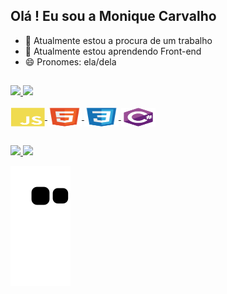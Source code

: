 ## Olá ! Eu sou a Monique Carvalho


- 🔭 Atualmente estou a procura de um trabalho
- 🌱 Atualmente estou aprendendo  Front-end
- 😄 Pronomes: ela/dela
 
 ##

<div align = "centro">
  <a href="https://github.com/moniquecarvalho">
  <img height="150em" src="https://github-readme-stats.vercel.app/api?username=moniquecarvalho&show_icons=true&theme=synthwave&include_all_commits=true&count_private=true"/>
  <img height="150em" src="https://github-readme-stats.vercel.app/api/top-langs/?username=moniquecarvalho&layout=compact&langs_count=7&theme=synthwave"/>
</div>

<div style="display: inline_block"><br>
  <img align="center" alt="Rafa-Js" height="30" width="55" src="https://raw.githubusercontent.com/devicons/devicon/master/icons/javascript/javascript-plain.svg">

  <img align="center" alt="Rafa-HTML5" height="30" width="55" src="https://raw.githubusercontent.com/devicons/devicon/master/icons/html5/html5-original.svg">
  
  <img align="center" alt="Rafa-CSS3" height="30" width="55" src="https://raw.githubusercontent.com/devicons/devicon/master/icons/css3/css3-original.svg">
  
  <img align="center" alt="Rafa-Csharp" height="30" width="55" src="https://raw.githubusercontent.com/devicons/devicon/master/icons/csharp/csharp-original.svg">

</div>
  
  ##
 
<div> 
  <a href = "[email:moniquecarvalho654@gmail.com"](https://mail.google.com/mail/u/0/#inbox)><img src=https://img.shields.io/badge/Gmail-D14836?style=for-the-badge&logo=gmail&logoColor=white  target="_blank">  </a> <a href="https://www.linkedin.com/in/monique-carvalho-15bb291b3/" target="_blank"><img src="https://img.shields.io/badge/-LinkedIn-%230077B5?style=for-the-badge&logo=linkedin&logoColor=white" target="_blank"></a> 

   ![Snake animation](https://github.com/Moniquecarvalho/moniquecarvalho/blob/output/github-contribution-grid-snake.svg) 

</div>
 
